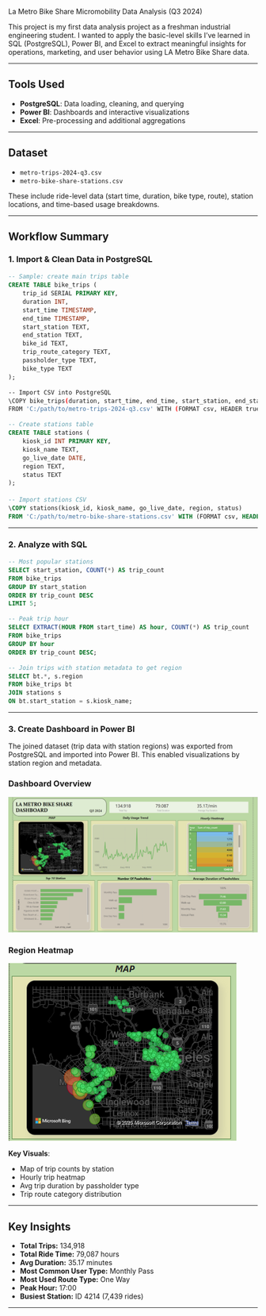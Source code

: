 La Metro Bike Share Micromobility Data Analysis (Q3 2024)

This project is my first data analysis project as a freshman industrial engineering student. I wanted to apply the basic-level skills I’ve learned in SQL (PostgreSQL), Power BI, and Excel to extract meaningful insights for operations, marketing, and user behavior using LA Metro Bike Share data.

---

##  Tools Used

- **PostgreSQL**: Data loading, cleaning, and querying  
- **Power BI**: Dashboards and interactive visualizations  
- **Excel**: Pre-processing and additional aggregations

---

## Dataset

- `metro-trips-2024-q3.csv`  
- `metro-bike-share-stations.csv`  

These include ride-level data (start time, duration, bike type, route), station locations, and time-based usage breakdowns.

---

## Workflow Summary

### 1. Import & Clean Data in PostgreSQL

```sql
-- Sample: create main trips table
CREATE TABLE bike_trips (
    trip_id SERIAL PRIMARY KEY,
    duration INT,
    start_time TIMESTAMP,
    end_time TIMESTAMP,
    start_station TEXT,
    end_station TEXT,
    bike_id TEXT,
    trip_route_category TEXT,
    passholder_type TEXT,
    bike_type TEXT
);
```

```bash
-- Import CSV into PostgreSQL
\COPY bike_trips(duration, start_time, end_time, start_station, end_station, bike_id, trip_route_category, passholder_type, bike_type)
FROM 'C:/path/to/metro-trips-2024-q3.csv' WITH (FORMAT csv, HEADER true);
```

```sql
-- Create stations table
CREATE TABLE stations (
    kiosk_id INT PRIMARY KEY,
    kiosk_name TEXT,
    go_live_date DATE,
    region TEXT,
    status TEXT
);

-- Import stations CSV
\COPY stations(kiosk_id, kiosk_name, go_live_date, region, status)
FROM 'C:/path/to/metro-bike-share-stations.csv' WITH (FORMAT csv, HEADER true);
```

---

### 2. Analyze with SQL

```sql
-- Most popular stations
SELECT start_station, COUNT(*) AS trip_count
FROM bike_trips
GROUP BY start_station
ORDER BY trip_count DESC
LIMIT 5;
```

```sql
-- Peak trip hour
SELECT EXTRACT(HOUR FROM start_time) AS hour, COUNT(*) AS trip_count
FROM bike_trips
GROUP BY hour
ORDER BY trip_count DESC;
```

```sql
-- Join trips with station metadata to get region
SELECT bt.*, s.region
FROM bike_trips bt
JOIN stations s
ON bt.start_station = s.kiosk_name;
```

---

### 3. Create Dashboard in Power BI

The joined dataset (trip data with station regions) was exported from PostgreSQL and imported into Power BI. This enabled visualizations by station region and metadata.

### Dashboard Overview

![Dashboard](visuals/Dashboard.png)

### Region Heatmap

![Heatmap](visuals/region-heatmap.png)


**Key Visuals**:
- Map of trip counts by station  
- Hourly trip heatmap  
- Avg trip duration by passholder type  
- Trip route category distribution

---

## Key Insights

- **Total Trips:** 134,918  
- **Total Ride Time:** 79,087 hours  
- **Avg Duration:** 35.17 minutes  
- **Most Common User Type:** Monthly Pass  
- **Most Used Route Type:** One Way  
- **Peak Hour:** 17:00  
- **Busiest Station:** ID 4214 (7,439 rides)

---
